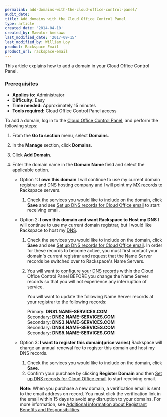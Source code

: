 ```yaml
---
permalink: add-domains-with-the-cloud-office-control-panel/
audit_date:
title: Add domains with the Cloud Office Control Panel
type: article
created_date: '2014-04-10'
created_by: Mawutor Amesawu
last_modified_date: '2017-09-15'
last_modified_by: William Loy
product: Rackspace Email
product_url: rackspace-email
---
```


This article explains how to add a domain in your Cloud Office Control Panel.

### Prerequisites

- **Applies to:** Administrator
- **Difficulty:** Easy
- **Time needed:** Approximately 15 minutes
- **Tools required:**  Cloud Office Control Panel access


To add a domain, log in to the [Cloud Office Control Panel](https://cp.rackspace.com), and perform the following steps:

1.  From the **Go to section** menu, select **Domains**.
2.  In the **Manage** section, click **Domains**.
3. Click **Add Domain**.
3.  Enter the domain name in the **Domain Name** field and select the applicable option.

    - Option 1: **I own this domain** I will continue to use my current domain registrar and DNS hosting company and I will point my [MX records](/how-to/dns-record-definitions) to Rackspace servers.
        1. Check the services you would like to include on the domain, click **Save** and see [Set up DNS records for Cloud Office email](/how-to/set-up-dns-records-for-cloud-office-email) to start receiving email.

    - Option 2: **I own this domain and want Rackspace to Host my DNS** I will continue to use my current domain registrar, but I would like Rackspace to host my [DNS](/how-to/set-up-dns-records-for-cloud-office-email).  
        1. Check the services you would like to include on the domain, click **Save** and see [Set up DNS records for Cloud Office email](/how-to/set-up-dns-records-for-cloud-office-email). In order for these records to become active, you must first contact your domain's current registrar and request that the Name Server records be switched over to Rackspace's Name Servers.

        2. You will want to [configure your DNS records](/how-to/set-up-dns-records-for-cloud-office-email) within the Cloud Office Control Panel BEFORE you change the Name Server records so that you will not experience any interruption of service.

            You will want to update the following Name Server records at your registrar to the following records:

              Primary: **DNS1.NAME-SERVICES.COM**</br>
            Secondary: **DNS2.NAME-SERVICES.COM**</br>
            Secondary: **DNS3.NAME-SERVICES.COM**</br>
            Secondary: **DNS4.NAME-SERVICES.COM**</br>
            Secondary: **DNS5.NAME-SERVICES.COM**

    - Option 3: **I want to register this domain(price varies)** Rackspace will charge an annual renewal fee to register this domain and host my DNS records.
        1.  Check the services you would like to include on the domain, click **Save**.
        2. Confirm your purchase by clicking **Register Domain** and then [Set up DNS records for Cloud Office email](/how-to/set-up-dns-records-for-cloud-office-email) to start receiving email.

        **Note:** When you purchase a new domain, a verification email is sent to the email address on record. You must click the verification link in the email within 15 days to avoid any disruption to your domains. For more information, see [Additional information about Registrant Benefits and     Responsibilities](http://www.rackspace.com/information/legal/RAAInfo).

